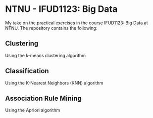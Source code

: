 # NTNU - IFUD1123: Big Data
My take on the practical exercises in the course IFUD1123: Big Data at NTNU.
The repository contains the following:

## Clustering
Using the k-means clustering algorithm

## Classification
Using the K-Nearest Neighbors (KNN) algorithm

## Association Rule Mining
Using the Apriori algorithm
